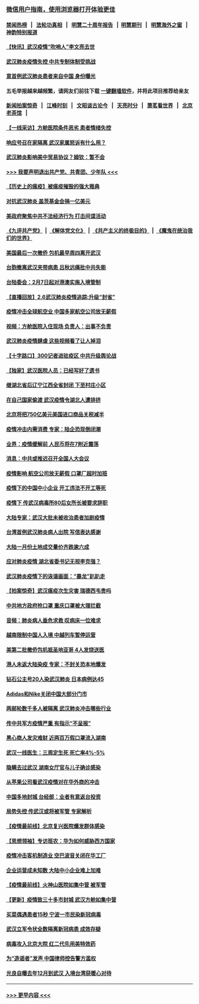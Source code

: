 ### [微信用户指南，使用浏览器打开体验更佳](https://github.com/gfw-breaker/banned-news1/blob/master/indexes/wechat-guide.md?t=0)
#### [禁闻热榜](热点新闻.md?t=0)  &nbsp;&nbsp;|&nbsp;&nbsp; [法轮功真相](https://github.com/gfw-breaker/truth/blob/master/README.md?t=0) &nbsp;&nbsp;|&nbsp;&nbsp; [明慧二十周年报告](https://github.com/gfw-breaker/mh-reports/blob/master/README.md?t=0) &nbsp;&nbsp;|&nbsp;&nbsp;[明慧期刊](https://github.com/gfw-breaker/mh-qikan) &nbsp;&nbsp;|&nbsp;&nbsp; [明慧海外之窗](https://github.com/gfw-breaker/mh-news/blob/master/README.md?t=0) &nbsp;&nbsp;|&nbsp;&nbsp; [神韵特别报道](https://github.com/gfw-breaker/mh-news/blob/master/shenyun.md?t=0)
#### [【快讯】武汉疫情“吹哨人”李文亮去世](../pages/nsc413/n11849459.md?t=02070302) 
#### [武汉肺炎疫情失控 中共专制体制受挑战](../pages/nsc413/n11849457.md?t=02070302) 
#### [意首例武汉肺炎患者来自中国 身份曝光](../pages/nsc413/n11849454.md?t=02070302) 
#### 五毛举报越来越频繁，请网友们前往下载 [一键翻墙软件](https://github.com/gfw-breaker/ssr-accounts)，并将此项目推荐给亲友
#### [新闻拍案惊奇](https://github.com/gfw-breaker/banned-news1/blob/master/pages/link4.md) &nbsp;&nbsp;|&nbsp;&nbsp; [江峰时刻](https://github.com/gfw-breaker/banned-news1/blob/master/pages/link4.md) &nbsp;&nbsp;|&nbsp;&nbsp; [文昭谈古论今](https://github.com/gfw-breaker/banned-news1/blob/master/pages/link4.md) &nbsp;&nbsp;|&nbsp;&nbsp; [天亮时分](https://github.com/gfw-breaker/banned-news1/blob/master/pages/link4.md) &nbsp;&nbsp;|&nbsp;&nbsp; [萧茗看世界](https://github.com/gfw-breaker/banned-news1/blob/master/pages/link4.md) &nbsp;&nbsp;|&nbsp;&nbsp; [北京老茶馆](https://github.com/gfw-breaker/banned-news1/blob/master/pages/link4.md) &nbsp;&nbsp;|&nbsp;&nbsp; 
#### [【一线采访】方舱医院条件恶劣 患者情绪失控](../pages/nsc413/n11848910.md?t=02070302) 
#### [响应号召在家隔离 武汉家属怒诉有什么用？](../pages/nsc413/n11849412.md?t=02070302) 
#### [武汉肺炎影响美中贸易协议？姆钦：暂不会](../pages/nsc413/n11849497.md?t=02070302) 
#### [>>> 我要声明退出共产党、共青团、少年队 <<<](https://github.com/begood0513/goodnews/blob/master/quit/letter.md) 
#### [【历史上的瘟疫】被瘟疫摧毁的强大雅典](../pages/nsc413/n11849036.md?t=02070302) 
#### [对抗武汉肺炎 盖茨基金会捐一亿美元](../pages/nsc413/n11848953.md?t=02070302) 
#### [美政府聚焦中共不法经济行为 打击间谍活动](../pages/nsc413/n11849322.md?t=02070302) 
#### [《九评共产党》](https://github.com/begood0513/9ping.md/blob/master/README.md) &nbsp;|&nbsp; [《解体党文化》](../../../../jtdwh.md/blob/master/README.md)  &nbsp;|&nbsp; [《共产主义的终极目的》](../../../../gczydzjmd.md/blob/master/README.md) &nbsp;|&nbsp; [《魔鬼在统治我们的世界》](../../../../mgztzwmdsj.md/blob/master/README.md) 
#### [美国最后一次撤侨 包机最早周四离开武汉](../pages/nsc413/n11849395.md?t=02070302) 
#### [台胞撤离武汉夹带病患 吕秋远痛批中共失能](../pages/nsc413/n11849153.md?t=02070302) 
#### [台陆委会：2月7日起对港澳实施入境管制](../pages/nsc413/n11848681.md?t=02070302) 
#### [【直播回放】2.6武汉肺炎疫情追踪:升级“封省”](../pages/nsc413/n11848948.md?t=02070302) 
#### [疫情冲击全球航空业 中国多家航空公司放无薪假](../pages/nsc413/n11849188.md?t=02070302) 
#### [视频：方舱医院入住现场 负责人：出事不负责](../pages/nsc413/n11845312.md?t=02070302) 
#### [武汉肺炎疫情肆虐 这些视频看了让人掉泪](../pages/nsc413/n11848904.md?t=02070302) 
#### [【十字路口】300记者进驻疫区 中共升级舆论战](../pages/nsc413/n11847578.md?t=02070302) 
#### [【独家】武汉医院人员：已经写好了遗书](../pages/nsc413/n11848942.md?t=02070302) 
#### [继湖北省后辽宁江西全省封闭 下至村庄小区](../pages/nsc413/n11848814.md?t=02070302) 
#### [在自己国家偷渡 武汉疫情令湖北人遭排挤](../pages/nsc413/n11848737.md?t=02070302) 
#### [北京将把750亿美元美国进口商品关税减半](../pages/nsc413/n11848896.md?t=02070302) 
#### [疫情冲击内需消费 专家：陆企恐现倒闭潮](../pages/nsc413/n11849265.md?t=02070302) 
#### [业界：疫情缓解前 人民币将在7附近震荡](../pages/nsc413/n11848445.md?t=02070302) 
#### [消息：中共或推迟召开全国人大会议](../pages/nsc413/n11848698.md?t=02070302) 
#### [疫情影响 航空公司放无薪假 口罩厂超时加班](../pages/nsc413/n11848173.md?t=02070302) 
#### [疫情下的中国中小企业 开工违法不开工等死](../pages/nsc413/n11848520.md?t=02070302) 
#### [疫情下 传武汉病毒所80后女所长被要求辞职](../pages/nsc413/n11842494.md?t=02070302) 
#### [大陆专家：武汉大批未被收治患者加剧疫情](../pages/nsc413/n11848163.md?t=02070302) 
#### [台湾首例武汉肺炎病人出院 写信表达感谢](../pages/nsc413/n11848408.md?t=02070302) 
#### [大陆一月份土地成交量价齐跌逾六成](../pages/nsc413/n11847770.md?t=02070302) 
#### [应对肺炎疫情 湖北省委书记无视李克强？](../pages/nsc413/n11848018.md?t=02070302) 
#### [武汉肺炎疫情下的诙谐画面：“暴龙”趴趴走](../pages/nsc413/n11848057.md?t=02070302) 
#### [【拍案惊奇】武汉瘟疫次生灾害 瑞德西韦贵吗](../pages/nsc413/n11847587.md?t=02070302) 
#### [中共地方政府抢口罩 重庆口罩被大理拦截](../pages/nsc413/n11848150.md?t=02070302) 
#### [音频：肺炎病人垂危求救 叹病床一位难求](../pages/nsc413/n11847883.md?t=02070302) 
#### [越南限制中国人入境 中越列车暂停运营](../pages/nsc413/n11847844.md?t=02070302) 
#### [美第二批撤侨包机抵圣地亚哥 4人发烧送医](../pages/nsc413/n11847923.md?t=02070302) 
#### [港人未返大陆染疫 专家：不封关恐本地爆发](../pages/nsc413/n11848021.md?t=02070302) 
#### [钻石公主号20人染武汉肺炎 日本病例达45](../pages/nsc413/n11847823.md?t=02070302) 
#### [Adidas和Nike关闭中国大部分门市](../pages/nsc413/n11847720.md?t=02070302) 
#### [两邮轮数千多人被隔离 武汉肺炎冲击哪些行业](../pages/nsc413/n11847456.md?t=02070302) 
#### [传中共军方疫情严重 有指示“不呈报”](../pages/nsc413/n11847828.md?t=02070302) 
#### [黑心商人发灾难财 近两百万假口罩流入湖南](../pages/nsc413/n11847794.md?t=02070302) 
#### [武汉一线医生：三周定生死 死亡率4%-5%](../pages/nsc413/n11847780.md?t=02070302) 
#### [隐瞒去过武汉 湖南女厅官与儿子确诊感染](../pages/nsc413/n11847669.md?t=02070302) 
#### [从苹果公司看武汉疫情对在华外商的冲击](../pages/nsc413/n11847586.md?t=02070302) 
#### [中国多地封城 台经部：业者有意返台投资](../pages/nsc413/n11847732.md?t=02070302) 
#### [局势失控 传武汉或将被军管 专家解析](../pages/nsc413/n11847458.md?t=02070302) 
#### [【疫情最前线】北京复兴医院爆发群体感染](../pages/nsc413/n11847626.md?t=02070302) 
#### [【思想领袖】专访班农：华为如何威胁西方国家](../pages/nsc413/n11847306.md?t=02070302) 
#### [疫情冲击客机制造业 空巴波音关闭在华工厂](../pages/nsc413/n11847550.md?t=02070302) 
#### [企业运营成未知数 大陆中小企业难上加难](../pages/nsc413/n11847477.md?t=02070302) 
#### [【疫情最前线】火神山医院如集中营 被军管](../pages/nsc413/n11847524.md?t=02070302) 
#### [【更新】疫情致三十多市封城 武汉方舱如集中营](../pages/nsc413/n11801312.md?t=02070302) 
#### [买菜偶遇患者15秒 宁波一市民染新冠病毒](../pages/nsc413/n11847294.md?t=02070302) 
#### [武汉立军令状全数隔离新冠病患 成效存疑](../pages/nsc413/n11847328.md?t=02070302) 
#### [病毒攻入北京大院 红二代先用美特效药](../pages/nsc413/n11847427.md?t=02070302) 
#### [为“造谣者”发声 中国律师控告警方滥权](../pages/nsc413/n11847326.md?t=02070302) 
#### [光良自曝去年12月到武汉 入境台湾获暖心对待](../pages/nsc413/n11847243.md?t=02070302) 

----
#### [ >>> 更早内容 <<< ](../indexes/nsc413-earlier.md)
